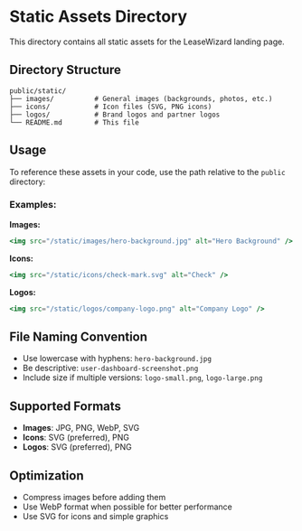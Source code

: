 # Static Assets Directory

This directory contains all static assets for the LeaseWizard landing page.

## Directory Structure

```
public/static/
├── images/          # General images (backgrounds, photos, etc.)
├── icons/           # Icon files (SVG, PNG icons)
├── logos/           # Brand logos and partner logos
└── README.md        # This file
```

## Usage

To reference these assets in your code, use the path relative to the `public` directory:

### Examples:

**Images:**
```jsx
<img src="/static/images/hero-background.jpg" alt="Hero Background" />
```

**Icons:**
```jsx
<img src="/static/icons/check-mark.svg" alt="Check" />
```

**Logos:**
```jsx
<img src="/static/logos/company-logo.png" alt="Company Logo" />
```

## File Naming Convention

- Use lowercase with hyphens: `hero-background.jpg`
- Be descriptive: `user-dashboard-screenshot.png`
- Include size if multiple versions: `logo-small.png`, `logo-large.png`

## Supported Formats

- **Images**: JPG, PNG, WebP, SVG
- **Icons**: SVG (preferred), PNG
- **Logos**: SVG (preferred), PNG

## Optimization

- Compress images before adding them
- Use WebP format when possible for better performance
- Use SVG for icons and simple graphics